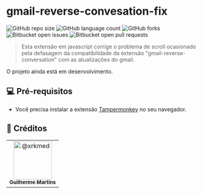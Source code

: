 # gmail-reverse-convesation-fix

![GitHub repo size](https://img.shields.io/github/repo-size/iuricode/README-template?style=for-the-badge)
![GitHub language count](https://img.shields.io/github/languages/count/iuricode/README-template?style=for-the-badge)
![GitHub forks](https://img.shields.io/github/forks/iuricode/README-template?style=for-the-badge)
![Bitbucket open issues](https://img.shields.io/bitbucket/issues/iuricode/README-template?style=for-the-badge)
![Bitbucket open pull requests](https://img.shields.io/bitbucket/pr-raw/iuricode/README-template?style=for-the-badge)

> Esta extensão em javascript corrige o problema de scroll ocasionado pela defasagem da compatibilidade da extensão "gmail-reverse-conversation" com as atualizações do gmail.

O projeto ainda está em desenvolvimento.

## 💻 Pré-requisitos

* Você precisa instalar a extensão [Tampermonkey](https://chrome.google.com/webstore/detail/tampermonkey/dhdgffkkebhmkfjojejmpbldmpobfkfo?hl=pt) no seu navegador.

## 🤝 Créditos

<table>
  <tr>
    <td align="center">
      <a href="#">
        <img src="https://avatars.githubusercontent.com/u/114001978" width="100px;" alt="@xrkmed"/><br>
        <sub>
          <b>Guilherme Martins</b>
        </sub>
      </a>
    </td>
  </tr>
</table>

